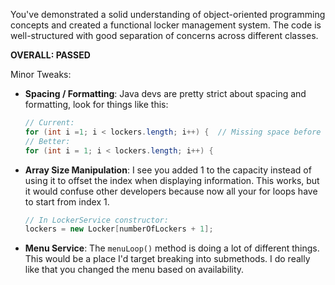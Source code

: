You've demonstrated a solid understanding of object-oriented programming concepts and created a functional locker management system. The code is well-structured with good separation of concerns across different classes. 

**OVERALL: PASSED**

Minor Tweaks:

* **Spacing / Formatting**: Java devs are pretty strict about spacing and formatting, look for things like this:

  ```java
  // Current:
  for (int i =1; i < lockers.length; i++) {  // Missing space before =1
  // Better:
  for (int i = 1; i < lockers.length; i++) {
  ```

* **Array Size Manipulation**: I see you added 1 to the capacity instead of using it to offset the index when displaying information. This works, but it would confuse other developers because now all your for loops have to start from index 1.

  ```java
  // In LockerService constructor:
  lockers = new Locker[numberOfLockers + 1];
  ```

* **Menu Service**: The `menuLoop()` method is doing a lot of different things. This would be a place I'd target breaking into submethods. I do really like that you changed the menu based on availability.



